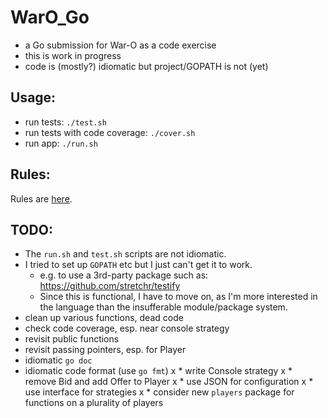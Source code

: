 
WarO_Go
=========

* a Go submission for War-O as a code exercise
* this is work in progress
* code is (mostly?) idiomatic but project/GOPATH is not (yet)

Usage:
---------

* run tests: `./test.sh`
* run tests with code coverage: `./cover.sh`
* run app: `./run.sh`

Rules:
---------

Rules are [here](Rules.md).

TODO:
---------

* The `run.sh` and `test.sh` scripts are not idiomatic.
* I tried to set up `GOPATH` etc but I just can't get it to work.
    - e.g. to use a 3rd-party package such as: https://github.com/stretchr/testify
    - Since this is functional, I have to move on, as I'm more interested in
      the language than the insufferable module/package system.
* clean up various functions, dead code
* check code coverage, esp. near console strategy 
* revisit public functions
* revisit passing pointers, esp. for Player
* idiomatic `go doc`
* idiomatic code format (use `go fmt`)
x * write Console strategy
x * remove Bid and add Offer to Player 
x * use JSON for configuration
x * use interface for strategies
x * consider new `players` package for functions on a plurality of players
